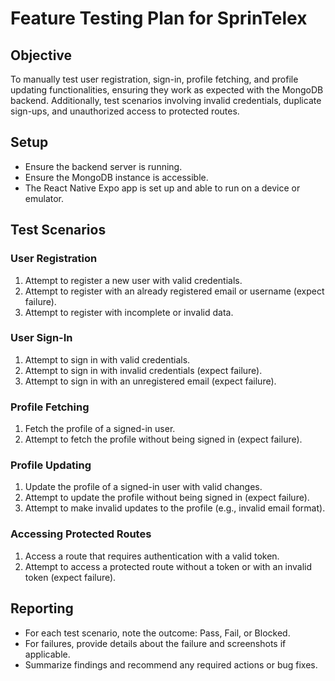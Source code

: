 # Feature Testing Plan for SprinTelex

## Objective
To manually test user registration, sign-in, profile fetching, and profile updating functionalities, ensuring they work as expected with the MongoDB backend. Additionally, test scenarios involving invalid credentials, duplicate sign-ups, and unauthorized access to protected routes.

## Setup
- Ensure the backend server is running.
- Ensure the MongoDB instance is accessible.
- The React Native Expo app is set up and able to run on a device or emulator.

## Test Scenarios

### User Registration
1. Attempt to register a new user with valid credentials.
2. Attempt to register with an already registered email or username (expect failure).
3. Attempt to register with incomplete or invalid data.

### User Sign-In
1. Attempt to sign in with valid credentials.
2. Attempt to sign in with invalid credentials (expect failure).
3. Attempt to sign in with an unregistered email (expect failure).

### Profile Fetching
1. Fetch the profile of a signed-in user.
2. Attempt to fetch the profile without being signed in (expect failure).

### Profile Updating
1. Update the profile of a signed-in user with valid changes.
2. Attempt to update the profile without being signed in (expect failure).
3. Attempt to make invalid updates to the profile (e.g., invalid email format).

### Accessing Protected Routes
1. Access a route that requires authentication with a valid token.
2. Attempt to access a protected route without a token or with an invalid token (expect failure).

## Reporting
- For each test scenario, note the outcome: Pass, Fail, or Blocked.
- For failures, provide details about the failure and screenshots if applicable.
- Summarize findings and recommend any required actions or bug fixes.